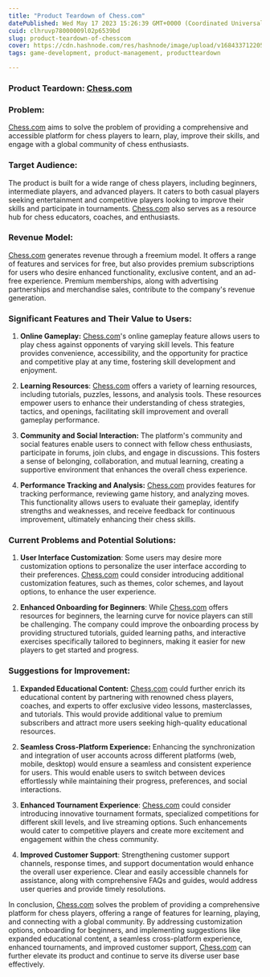 ```yaml
---
title: "Product Teardown of Chess.com"
datePublished: Wed May 17 2023 15:26:39 GMT+0000 (Coordinated Universal Time)
cuid: clhruvp78000009l02p6539bd
slug: product-teardown-of-chesscom
cover: https://cdn.hashnode.com/res/hashnode/image/upload/v1684337122056/784fd47d-df26-49ab-adc5-b9fca819a193.png
tags: game-development, product-management, productteardown

---
```


### Product Teardown: [Chess.com](http://Chess.com)

### Problem:

[Chess.com](http://Chess.com) aims to solve the problem of providing a comprehensive and accessible platform for chess players to learn, play, improve their skills, and engage with a global community of chess enthusiasts.

### Target Audience:

The product is built for a wide range of chess players, including beginners, intermediate players, and advanced players. It caters to both casual players seeking entertainment and competitive players looking to improve their skills and participate in tournaments. [Chess.com](http://Chess.com) also serves as a resource hub for chess educators, coaches, and enthusiasts.

### Revenue Model:

[Chess.com](http://Chess.com) generates revenue through a freemium model. It offers a range of features and services for free, but also provides premium subscriptions for users who desire enhanced functionality, exclusive content, and an ad-free experience. Premium memberships, along with advertising partnerships and merchandise sales, contribute to the company's revenue generation.

### Significant Features and Their Value to Users:

1. **Online Gameplay:** [Chess.com](http://Chess.com)'s online gameplay feature allows users to play chess against opponents of varying skill levels. This feature provides convenience, accessibility, and the opportunity for practice and competitive play at any time, fostering skill development and enjoyment.
    
2. **Learning Resources**: [Chess.com](http://Chess.com) offers a variety of learning resources, including tutorials, puzzles, lessons, and analysis tools. These resources empower users to enhance their understanding of chess strategies, tactics, and openings, facilitating skill improvement and overall gameplay performance.
    
3. **Community and Social Interaction:** The platform's community and social features enable users to connect with fellow chess enthusiasts, participate in forums, join clubs, and engage in discussions. This fosters a sense of belonging, collaboration, and mutual learning, creating a supportive environment that enhances the overall chess experience.
    
4. **Performance Tracking and Analysis:** [Chess.com](http://Chess.com) provides features for tracking performance, reviewing game history, and analyzing moves. This functionality allows users to evaluate their gameplay, identify strengths and weaknesses, and receive feedback for continuous improvement, ultimately enhancing their chess skills.
    

### Current Problems and Potential Solutions:

1. **User Interface Customization**: Some users may desire more customization options to personalize the user interface according to their preferences. [Chess.com](http://Chess.com) could consider introducing additional customization features, such as themes, color schemes, and layout options, to enhance the user experience.
    
2. **Enhanced Onboarding for Beginners**: While [Chess.com](http://Chess.com) offers resources for beginners, the learning curve for novice players can still be challenging. The company could improve the onboarding process by providing structured tutorials, guided learning paths, and interactive exercises specifically tailored to beginners, making it easier for new players to get started and progress.
    

### Suggestions for Improvement:

1. **Expanded Educational Content:** [Chess.com](http://Chess.com) could further enrich its educational content by partnering with renowned chess players, coaches, and experts to offer exclusive video lessons, masterclasses, and tutorials. This would provide additional value to premium subscribers and attract more users seeking high-quality educational resources.
    
2. **Seamless Cross-Platform Experience:** Enhancing the synchronization and integration of user accounts across different platforms (web, mobile, desktop) would ensure a seamless and consistent experience for users. This would enable users to switch between devices effortlessly while maintaining their progress, preferences, and social interactions.
    
3. **Enhanced Tournament Experience**: [Chess.com](http://Chess.com) could consider introducing innovative tournament formats, specialized competitions for different skill levels, and live streaming options. Such enhancements would cater to competitive players and create more excitement and engagement within the chess community.
    
4. **Improved Customer Support**: Strengthening customer support channels, response times, and support documentation would enhance the overall user experience. Clear and easily accessible channels for assistance, along with comprehensive FAQs and guides, would address user queries and provide timely resolutions.
    

In conclusion, [Chess.com](http://Chess.com) solves the problem of providing a comprehensive platform for chess players, offering a range of features for learning, playing, and connecting with a global community. By addressing customization options, onboarding for beginners, and implementing suggestions like expanded educational content, a seamless cross-platform experience, enhanced tournaments, and improved customer support, [Chess.com](http://Chess.com) can further elevate its product and continue to serve its diverse user base effectively.